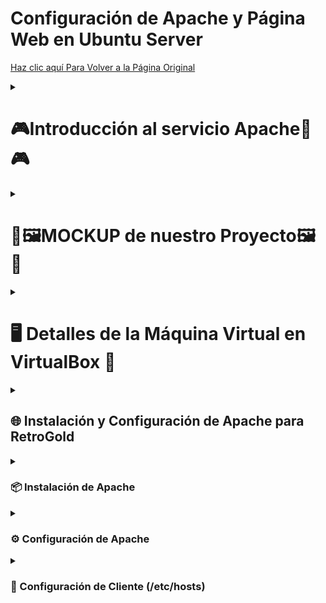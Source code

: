 # Configuración de Apache y Página Web en Ubuntu Server

<a href="https://github.com/ImDeathWis/Proyecto-pagina-emulacion./blob/main/README.md" target="_blank">Haz clic aquí Para Volver a la Página Original</a>

<details><summary><h1><strong>🎮​Introducción al servicio Apache​👾​🎮</strong></h1></summary>

<h2>📌 ¿Qué es Apache?</h2>
Apache HTTP Server, es un servidor web de código abierto que nos permite la publicación de sitios web y aplicaciones en Internet o en redes locales. Es uno de los servidores web más utilizados en el mundo debido a su <strong>flexibilidad, estabilidad y compatibilidad con múltiples sistemas operativos</strong>.

<h2>❓ ¿Por qué es necesario?</h2>

✅ Permite alojar páginas web y aplicaciones de forma accesible desde Internet.  
✅ Soporta múltiples lenguajes de programación como <strong>PHP y Python</strong>.  
✅ Es altamente <strong>configurable</strong> y permite módulos para mejorar su funcionalidad.  
✅ Es <strong>seguro</strong>, con opciones avanzadas de autenticación y cifrado.      
✅ Funciona en plataformas como <strong>Linux, Windows y macOS</strong>. 

<h2>🌐 ¿Dónde hay información oficial?</h2>

https://www.digitalocean.com/community/tutorials/how-to-install-the-apache-web-server-on-ubuntu-20-04-es  
https://httpd.apache.org/docs/trunk/es/install.html  
https://www.ionos.es/digitalguide/servidores/configuracion/instalar-apache-en-ubuntu/  
https://extassisnetwork.com/tutoriales/como-instalar-apache-en-ubuntu/

</details>

<details><summary><h1><strong>🎨🖼️MOCKUP de nuestro Proyecto🖼️🎨</strong></h1></summary>
<p>Aquí subimos el link de nuestros mockup para que lo visualicen como sería la meta final (visual) de la Página Web.</p>

<h2>Previsualizacion de como se veria la WEB</h2>
https://www.figma.com/design/8jn705VLBuXTJVUrUUnT1i/Retrogold?node-id=0-1&p=f&t=EcJ4naGGRlGmIWIv-0

<h2>Mapa de navegación de como se veria la WEB en funsionamiento</h2>
https://www.figma.com/proto/8jn705VLBuXTJVUrUUnT1i/Retrogold?node-id=0-1&p=f&t=EcJ4naGGRlGmIWIv-0&scaling=scale-down&content-scaling=fixed&page-id=0%3A1&starting-point-node-id=3%3A15

</details>


<details><summary><h1><strong>🖥️ Detalles de la Máquina Virtual en VirtualBox 🚀</strong></h1></summary>

<h3>Detalles de la MV</h3>

- <strong>Nombre:</strong> `ServidorApache`
- <strong>Tipo:</strong> Ubuntu (64-bit)  

<h3>Asignación de Recursos</h3>

- <strong>3 procesadores</strong>  
- <strong>4096 MB de RAM</strong>  
- <strong>Disco de 25 GB</strong>
- <strong>ISO: ubuntu-24.04.1-live-server-amd64.iso</strong>  

<h3>Configuración de Red</h3>

- En <strong>Adaptador 1</strong>, selecciona `Red NAT` 🌐 con la red <strong>192.168.6.0/24</strong>.
  
</details>


<details><summary><h2>🌐 Instalación y Configuración de Apache para RetroGold</h2></summary>

Este documento resume los pasos realizados para instalar y configurar el servidor Apache que aloja la web de **RetroGold**.

</details>

<details><summary><h3>📦 Instalación de Apache</h3></summary>

```bash
sudo apt update && sudo apt upgrade -y
sudo apt install apache2 -y
sudo systemctl status apache2
```

Verificamos que Apache esté activo con:

```bash
sudo systemctl status apache2
```

</details>

<details><summary><h3>⚙️ Configuración de Apache</h3></summary>

La máquina del servidor recibe **IP estática 192.168.6.20** gracias al servidor **DHCP de Sophos**.  
Se configuró el archivo `/etc/apache2/sites-available/000-default.conf` para apuntar a la ruta del sitio web:

```apache
<VirtualHost *:80>
    ServerAdmin webmaster@retrogold.es
    DocumentRoot /var/www/retrogolds
    DirectoryIndex portada.html

    ServerName retrogold.es
    ServerAlias www.retrogold.com

    ErrorLog ${APACHE_LOG_DIR}/error.log
    CustomLog ${APACHE_LOG_DIR}/access.log combined
</VirtualHost>
```

Activamos y recargamos la configuración:

```bash
sudo a2ensite 000-default.conf
sudo systemctl reload apache2
sudo apachectl -S
```

</details>

<details><summary><h3>🧪 Configuración de Cliente (/etc/hosts)</h3></summary>

En la máquina cliente, añadimos la IP estática al archivo `/etc/hosts` para asociar el dominio `www.retrogold.com`:

```bash
sudo nano /etc/hosts
```

Y se añadió la siguiente línea:

```text
192.168.6.20    www.retrogold.com
```

Esto permite acceder correctamente al servidor Apache desde un navegador en la red local usando el dominio `www.retrogold.com`.

</details>
